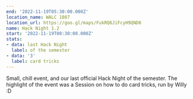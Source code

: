 ```yaml
---
end: '2022-11-19T05:30:00.000Z'
location_name: WALC 1087
location_url: https://goo.gl/maps/FukRQ6JiFcyH9QND6
name: Hack Night 1.2
start: '2022-11-19T00:30:00.000Z'
stats:
- data: last Hack Night
  label: of the semester
- data: '3'
  label: card tricks
---
```


Small, chill event, and our last official Hack Night of the semester. The highlight of the event was a Session on how to do card tricks, run by Willy :D